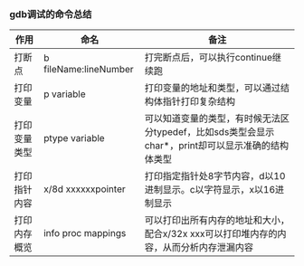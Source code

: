 ### gdb调试的命令总结

| 作用             | 命名                    | 备注                                                          |
|----------------|-----------------------|-------------------------------------------------------------|
| 打断点            | b fileName:lineNumber | 打完断点后，可以执行continue继续跑                                       |
| 打印变量           | p variable            | 打印变量的地址和类型，可以通过结构体指针打印复杂结构                                  |
| 打印变量类型         | ptype variable        | 可以知道变量的类型，有时候无法区分typedef，比如sds类型会显示char*，print却可以显示准确的结构体类型 |
| 打印指针内容         | x/8d xxxxxxpointer    | 打印指定指针处8字节内容，d以10进制显示。c以字符显示，x以16进制显示                       |
| 打印内存概览         | info proc mappings    | 可以打印出所有内存的地址和大小，配合x/32x xxx可以打印堆内存的内容，从而分析内存泄漏内容            |